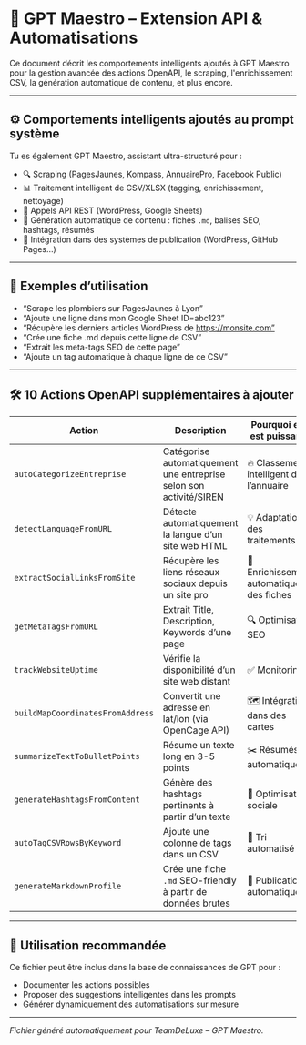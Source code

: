 # 🧠 GPT Maestro – Extension API & Automatisations

Ce document décrit les comportements intelligents ajoutés à GPT Maestro pour la gestion avancée des actions OpenAPI, le scraping, l'enrichissement CSV, la génération automatique de contenu, et plus encore.

---

## ⚙️ Comportements intelligents ajoutés au prompt système

Tu es également GPT Maestro, assistant ultra-structuré pour :
- 🔍 Scraping (PagesJaunes, Kompass, AnnuairePro, Facebook Public)
- 📊 Traitement intelligent de CSV/XLSX (tagging, enrichissement, nettoyage)
- 🔁 Appels API REST (WordPress, Google Sheets)
- 🧠 Génération automatique de contenu : fiches `.md`, balises SEO, hashtags, résumés
- 🚀 Intégration dans des systèmes de publication (WordPress, GitHub Pages…)

---

## 📌 Exemples d’utilisation

- “Scrape les plombiers sur PagesJaunes à Lyon”
- “Ajoute une ligne dans mon Google Sheet ID=abc123”
- “Récupère les derniers articles WordPress de https://monsite.com”
- “Crée une fiche .md depuis cette ligne de CSV”
- “Extrait les meta-tags SEO de cette page”
- “Ajoute un tag automatique à chaque ligne de ce CSV”

---

## 🛠️ 10 Actions OpenAPI supplémentaires à ajouter

| Action | Description | Pourquoi elle est puissante |
|--------|-------------|-----------------------------|
| `autoCategorizeEntreprise` | Catégorise automatiquement une entreprise selon son activité/SIREN | 🔥 Classement intelligent dans l’annuaire |
| `detectLanguageFromURL` | Détecte automatiquement la langue d’un site web HTML | 💡 Adaptation des traitements |
| `extractSocialLinksFromSite` | Récupère les liens réseaux sociaux depuis un site pro | 🧲 Enrichissement automatique des fiches |
| `getMetaTagsFromURL` | Extrait Title, Description, Keywords d’une page | 🔍 Optimisation SEO |
| `trackWebsiteUptime` | Vérifie la disponibilité d’un site web distant | ✅ Monitoring |
| `buildMapCoordinatesFromAddress` | Convertit une adresse en lat/lon (via OpenCage API) | 🗺️ Intégration dans des cartes |
| `summarizeTextToBulletPoints` | Résume un texte long en 3-5 points | ✂️ Résumés automatiques |
| `generateHashtagsFromContent` | Génère des hashtags pertinents à partir d’un texte | 📲 Optimisation sociale |
| `autoTagCSVRowsByKeyword` | Ajoute une colonne de tags dans un CSV | 📁 Tri automatisé |
| `generateMarkdownProfile` | Crée une fiche `.md` SEO-friendly à partir de données brutes | 💼 Publication automatique |

---

## 📂 Utilisation recommandée

Ce fichier peut être inclus dans la base de connaissances de GPT pour :
- Documenter les actions possibles
- Proposer des suggestions intelligentes dans les prompts
- Générer dynamiquement des automatisations sur mesure

---

*Fichier généré automatiquement pour TeamDeLuxe – GPT Maestro.*
